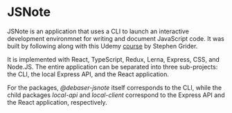 # JSNote

JSNote is an application that uses a CLI to launch an interactive development environmnet for writing and document JavaScript code. It was built by following along with this Udemy [course](https://www.udemy.com/course/react-and-typescript-build-a-portfolio-project/) by Stephen Grider.

It is implemented with React, TypeScript, Redux, Lerna, Express, CSS, and Node.JS. The entire application can be separated into three sub-projects: the CLI, the local Express API, and the React application.

For the packages, _@debaser-jsnote_ itself corresponds to the CLI, while the child packages _local-api_ and _local-client_ correspond to the Express API and the React application, respectively.
